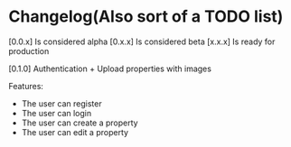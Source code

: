 # Changelog(Also sort of a TODO list)

[0.0.x] Is considered alpha
[0.x.x] Is considered beta
[x.x.x] Is ready for production

[0.1.0] Authentication + Upload properties with images

Features:
- The user can register
- The user can login
- The user can create a property
- The user can edit a property
